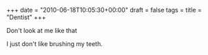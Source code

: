 +++
date = "2010-06-18T10:05:30+00:00"
draft = false
tags = 
title = "Dentist"
+++
<p>Don't look at me like that</p>&#13;
<p>I just don't like brushing my teeth.</p> 